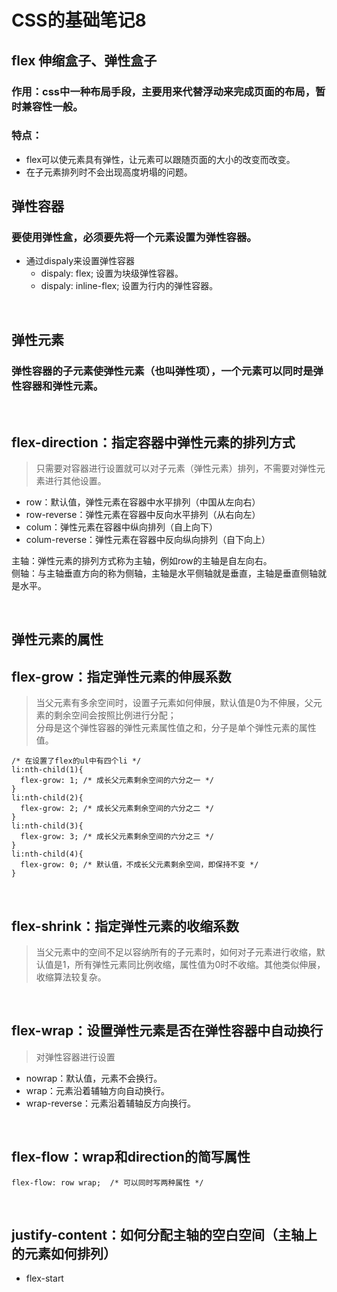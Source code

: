 # CSS的基础笔记8

flex 伸缩盒子、弹性盒子
---
### 作用：css中一种布局手段，主要用来代替浮动来完成页面的布局，暂时兼容性一般。
### 特点：
- flex可以使元素具有弹性，让元素可以跟随页面的大小的改变而改变。
- 在子元素排列时不会出现高度坍塌的问题。

弹性容器
-------
### 要使用弹性盒，必须要先将一个元素设置为弹性容器。
- 通过dispaly来设置弹性容器
  - dispaly: flex;  设置为块级弹性容器。
  - dispaly: inline-flex; 设置为行内的弹性容器。

<br/>

弹性元素
------
### 弹性容器的子元素使弹性元素（也叫弹性项），一个元素可以同时是弹性容器和弹性元素。

<br/>

flex-direction：指定容器中弹性元素的排列方式
-----
> 只需要对容器进行设置就可以对子元素（弹性元素）排列，不需要对弹性元素进行其他设置。

- row：默认值，弹性元素在容器中水平排列（中国从左向右）
- row-reverse：弹性元素在容器中反向水平排列（从右向左）
- colum：弹性元素在容器中纵向排列（自上向下）
- colum-reverse：弹性元素在容器中反向纵向排列（自下向上）

主轴：弹性元素的排列方式称为主轴，例如row的主轴是自左向右。<br/>
侧轴：与主轴垂直方向的称为侧轴，主轴是水平侧轴就是垂直，主轴是垂直侧轴就是水平。


<br/>

弹性元素的属性
---
flex-grow：指定弹性元素的伸展系数
------
> 当父元素有多余空间时，设置子元素如何伸展，默认值是0为不伸展，父元素的剩余空间会按照比例进行分配；<br>
分母是这个弹性容器的弹性元素属性值之和，分子是单个弹性元素的属性值。
```
/* 在设置了flex的ul中有四个li */
li:nth-child(1){
  flex-grow: 1; /* 成长父元素剩余空间的六分之一 */
}
li:nth-child(2){
  flex-grow: 2; /* 成长父元素剩余空间的六分之二 */
}
li:nth-child(3){
  flex-grow: 3; /* 成长父元素剩余空间的六分之三 */
}
li:nth-child(4){
  flex-grow: 0; /* 默认值，不成长父元素剩余空间，即保持不变 */
}
```

<br/>

flex-shrink：指定弹性元素的收缩系数
------
> 当父元素中的空间不足以容纳所有的子元素时，如何对子元素进行收缩，默认值是1，所有弹性元素同比例收缩，属性值为0时不收缩。其他类似伸展，收缩算法较复杂。

<br>

flex-wrap：设置弹性元素是否在弹性容器中自动换行
------
> 对弹性容器进行设置
- nowrap：默认值，元素不会换行。
- wrap：元素沿着辅轴方向自动换行。
- wrap-reverse：元素沿着辅轴反方向换行。

<br/>

flex-flow：wrap和direction的简写属性
------
```
flex-flow: row wrap;  /* 可以同时写两种属性 */
```

<br/>

justify-content：如何分配主轴的空白空间（主轴上的元素如何排列）
------
- flex-start
